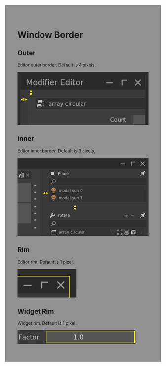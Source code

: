 <div style="background-color: #909190; padding: 40px;">

# **Window Border**

## Outer

Editor outer border. Default is 4 pixels.

![](./img/window_border_outer.png)

## Inner

Editor inner border. Default is 3 pixels.

![](./img/window_border_inner.png)

## Rim

Editor rim. Default is 1 pixel.

![](./img/window_border_rim.png)

## Widget Rim

Widget rim. Default is 1 pixel.

![](./img/window_border_widget_rim.png)
